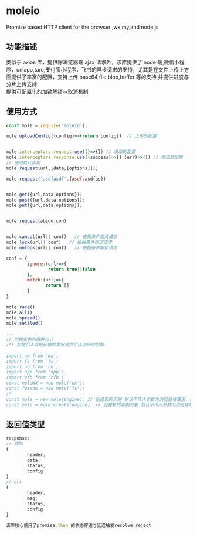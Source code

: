 # moleio

Promise based HTTP client for the browser ,wx,my,and node.js

## 功能描述

类似于 axios 库，提供除浏览器端 ajax 请求外，该库提供了 node 端,微信小程序，uniapp,taro,支付宝小程序，飞书的异步请求的支持，尤其是在文件上传上方面提供了丰富的配置，支持上传 base64,file,blob,buffer 等的支持,并提供进度与分片上传支持  
提供可配置化的加锁解锁与取消机制
## 使用方式

```js
const mole = require('moleio');

mole.uploadConfig((config)=>{return config})  // 上传的配置


mole.interceptors.request.use(()=>{}) // 请求的配置
mole.interceptors.response.use((success)=>{},(err)=>{}) // 响应的配置
// 使用默认实例
mole.request(url,[data,[options]]);

mole.request('asdfasdf',{asdf:asdfas})


mole.get({url,data,options});
mole.post({url,data,options});
mole.put({url,data,options});


mole.request(abidu,con)


mole.cancel(url|| conf)   // 根据条件取消请求
mole.lock(url|| conf)   // 根据条件锁定请求
mole.unlock(url|| conf)   // 根据条件解锁请求

conf = {
        ignore:(url)=>{
                return true||false
        },
        match:(url)=>{
               return []
        }
}

mole.race()
mole.all()
mole.spread()
mole.settled() 

...
// 创建实例的两种方式
/** 如需引入其他环境的需安装并引入响应的引擎
 
import wx from 'wx';
import fs from 'fs';
import nd from 'nd';
import app from 'app';
import zfb from 'zfb';
const moleWX = new mole('wx');
const feishu = new mole('fs');
/*
const mole = new mole(engine); // 创建新的实例 默认不传入参数为浏览器端使用，传入 node,wx,my,taro ...可更换请求环境
const mole = mole.create(engine); // 创建新的实例对象 默认不传入参数为浏览器端使用，传入 node,wx,my,taro ...可更换请求环境
```
## 返回值类型

```js
response:
// 成功
{
        header,
        data,
        status,
        config
}
// err
{
        header,
        msg,
        status,
        config
}

```

```js
该库核心使用了promise.then 的状态穿透与延迟触发resolve,reject 

```

